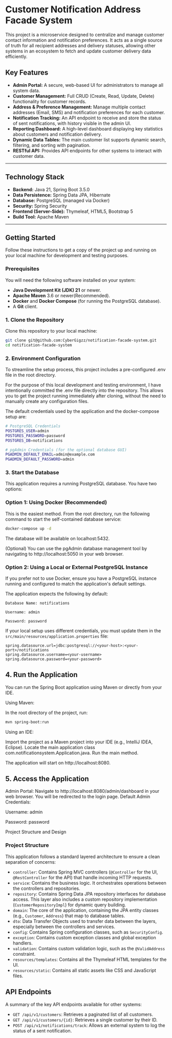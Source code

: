 # Customer Notification Address Facade System

This project is a microservice designed to centralize and manage customer contact information and notification preferences. It acts as a single source of truth for all recipient addresses and delivery statuses, allowing other systems in an ecosystem to fetch and update customer delivery data efficiently.

## Key Features

- **Admin Portal:** A secure, web-based UI for administrators to manage all system data.
- **Customer Management:** Full CRUD (Create, Read, Update, Delete) functionality for customer records.
- **Address & Preference Management:** Manage multiple contact addresses (Email, SMS) and notification preferences for each customer.
- **Notification Tracking:** An API endpoint to receive and store the status of sent notifications, with history visible in the admin UI.
- **Reporting Dashboard:** A high-level dashboard displaying key statistics about customers and notification delivery.
- **Dynamic Data Tables:** The main customer list supports dynamic search, filtering, and sorting with pagination.
- **RESTful API:** Provides API endpoints for other systems to interact with customer data.

---

## Technology Stack

- **Backend:** Java 21, Spring Boot 3.5.0
- **Data Persistence:** Spring Data JPA, Hibernate
- **Database:** PostgreSQL (managed via Docker)
- **Security:** Spring Security
- **Frontend (Server-Side):** Thymeleaf, HTML5, Bootstrap 5
- **Build Tool:** Apache Maven

---

## Getting Started

Follow these instructions to get a copy of the project up and running on your local machine for development and testing purposes.

### Prerequisites

You will need the following software installed on your system:

- **Java Development Kit (JDK) 21** or newer.
- **Apache Maven** 3.6 or newer(Recommended).
- **Docker** and **Docker Compose** (for running the PostgreSQL database).
- A **Git** client.

### 1. Clone the Repository

Clone this repository to your local machine:

```bash
git clone git@github.com:CyberGigzz/notification-facade-system.git
cd notification-facade-system
```
    
### 2. Environment Configuration
To streamline the setup process, this project includes a pre-configured .env file in the root directory.

For the purpose of this local development and testing environment, I have intentionally committed the .env file directly into the repository. This allows you to get the project running immediately after cloning, without the need to manually create any configuration files.

The default credentials used by the application and the docker-compose setup are:

```bash
# PostgreSQL Credentials
POSTGRES_USER=admin
POSTGRES_PASSWORD=password
POSTGRES_DB=notifications

# pgAdmin Credentials (for the optional database GUI)
PGADMIN_DEFAULT_EMAIL=admin@example.com
PGADMIN_DEFAULT_PASSWORD=admin
```

### 3. Start the Database
This application requires a running PostgreSQL database. You have two options:

### Option 1: Using Docker (Recommended)

This is the easiest method. From the root directory, run the following command to start the self-contained database service:

```bash
docker-compose up -d
``` 

The database will be available on localhost:5432.

(Optional) You can use the pgAdmin database management tool by navigating to http://localhost:5050 in your web browser.

### Option 2: Using a Local or External PostgreSQL Instance

If you prefer not to use Docker, ensure you have a PostgreSQL instance running and configured to match the application's default settings.

The application expects the following by default:

    Database Name: notifications

    Username: admin

    Password: password

If your local setup uses different credentials, you must update them in the `src/main/resources/application.properties` file:

```properties
spring.datasource.url=jdbc:postgresql://<your-host>:<your-port>/notifications
spring.datasource.username=<your-username>
spring.datasource.password=<your-password>
```

## 4. Run the Application

You can run the Spring Boot application using Maven or directly from your IDE.

Using Maven:

In the root directory of the project, run:

```bash
mvn spring-boot:run
``` 

Using an IDE:

Import the project as a Maven project into your IDE (e.g., IntelliJ IDEA, Eclipse).
Locate the main application class com.notificationsystem.Application.java.
Run the main method.

The application will start on http://localhost:8080.


## 5. Access the Application

Admin Portal: Navigate to http://localhost:8080/admin/dashboard in your web browser.
You will be redirected to the login page.
Default Admin Credentials:

Username: admin

Password: password

Project Structure and Design

### Project Structure
This application follows a standard layered architecture to ensure a clean separation of concerns:

* `controller`: Contains Spring MVC controllers (`@Controller` for the UI, `@RestController` for the API) that handle incoming HTTP requests.
* `service`: Contains the business logic. It orchestrates operations between the controllers and repositories.
* `repository`: Contains Spring Data JPA repository interfaces for database access. This layer also includes a custom repository implementation (`CustomerRepositoryImpl`) for dynamic query building.
* `domain`: The core of the application, containing the JPA entity classes (e.g., `Customer`, `Address`) that map to database tables.
* `dto`: Data Transfer Objects used to transfer data between the layers, especially between the controllers and services.
* `config`: Contains Spring configuration classes, such as `SecurityConfig`.
* `exception`: Contains custom exception classes and global exception handlers.
* `validation`: Contains custom validation logic, such as the `@ValidAddress` constraint.
* `resources/templates`: Contains all the Thymeleaf HTML templates for the UI.
* `resources/static`: Contains all static assets like CSS and JavaScript files.


## API Endpoints

A summary of the key API endpoints available for other systems:

* `GET /api/v1/customers`: Retrieves a paginated list of all customers.
* `GET /api/v1/customers/{id}`: Retrieves a single customer by their ID.
* `POST /api/v1/notifications/track`: Allows an external system to log the status of a sent notification.